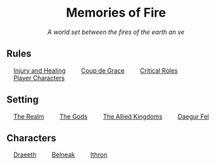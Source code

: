 <h1><center>Memories of Fire</center></h1>

<em><center>A world set between the fires of the earth an  ve</center></em>

<h2>Rules</h2>
<ul style="list-style: none; padding: 0;">
    <li style="display: inline-block;"><a style="padding: .25rem 1rem" href="./rules/healing-and-injury.md">Injury and Healing</a></li>
    <li style="display: inline-block;"><a style="padding: .25rem 1rem" href="./rules/coup-de-grace.md">Coup de Grace</a></li>
    <li style="display: inline-block;"><a style="padding: .25rem 1rem" href="./rules/critical-rolls.md">Critical Roles</a></li>
    <li style="display: inline-block;"><a style="padding: .25rem 1rem" href="./rules/player-characters.md">Player Characters</a></li>
</ul>

<h2>Setting</h2>
<ul style="list-style: none; padding: 0;">
    <li style="display: inline-block;"><a style="padding: .25rem 1rem" href="./setting/the-realm/overview.md">The Realm</a></li>
    <li style="display: inline-block;"><a style="padding: .25rem 1rem" href="./setting/the-gods/overview.md">The Gods</a></li>
    <li style="display: inline-block;"><a style="padding: .25rem 1rem" href="./setting/the-southlands/overview.md">The Allied Kingdoms</a></li>
    <li style="display: inline-block;"><a style="padding: .25rem 1rem" href="./setting/daegur-fel/overview.md">Daegur Fel</a></li>
</ul>

<h2>Characters</h2>
<ul style="list-style: none; padding: 0;">
    <li style="display: inline-block;"><a style="padding: .25rem 1rem" href="./characters/draeeth/character.md">Draeeth</a></li>
    <li style="display: inline-block;"><a style="padding: .25rem 1rem" href="./characters/belneak/character.md">Belneak</a></li>
    <li style="display: inline-block;"><a style="padding: .25rem 1rem" href="./characters/ithron/character.md">Ithron</a></li>
</ul>
